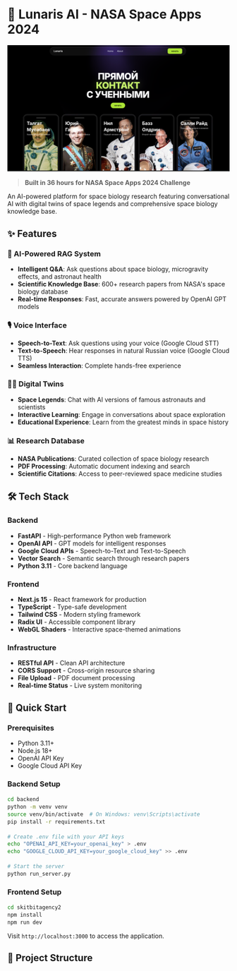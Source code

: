 # 🚀 Lunaris AI - NASA Space Apps 2024

![Lunaris AI Demo](./public/demo.png)

> **Built in 36 hours for NASA Space Apps 2024 Challenge**

An AI-powered platform for space biology research featuring conversational AI with digital twins of space legends and comprehensive space biology knowledge base.

## ✨ Features

### 🤖 AI-Powered RAG System
- **Intelligent Q&A**: Ask questions about space biology, microgravity effects, and astronaut health
- **Scientific Knowledge Base**: 600+ research papers from NASA's space biology database
- **Real-time Responses**: Fast, accurate answers powered by OpenAI GPT models

### 🎙️ Voice Interface
- **Speech-to-Text**: Ask questions using your voice (Google Cloud STT)
- **Text-to-Speech**: Hear responses in natural Russian voice (Google Cloud TTS)
- **Seamless Interaction**: Complete hands-free experience

### 👨‍🚀 Digital Twins
- **Space Legends**: Chat with AI versions of famous astronauts and scientists
- **Interactive Learning**: Engage in conversations about space exploration
- **Educational Experience**: Learn from the greatest minds in space history

### 📊 Research Database
- **NASA Publications**: Curated collection of space biology research
- **PDF Processing**: Automatic document indexing and search
- **Scientific Citations**: Access to peer-reviewed space medicine studies

## 🛠️ Tech Stack

### Backend
- **FastAPI** - High-performance Python web framework
- **OpenAI API** - GPT models for intelligent responses
- **Google Cloud APIs** - Speech-to-Text and Text-to-Speech
- **Vector Search** - Semantic search through research papers
- **Python 3.11** - Core backend language

### Frontend
- **Next.js 15** - React framework for production
- **TypeScript** - Type-safe development
- **Tailwind CSS** - Modern styling framework
- **Radix UI** - Accessible component library
- **WebGL Shaders** - Interactive space-themed animations

### Infrastructure
- **RESTful API** - Clean API architecture
- **CORS Support** - Cross-origin resource sharing
- **File Upload** - PDF document processing
- **Real-time Status** - Live system monitoring

## 🚀 Quick Start

### Prerequisites
- Python 3.11+
- Node.js 18+
- OpenAI API Key
- Google Cloud API Key

### Backend Setup
```bash
cd backend
python -m venv venv
source venv/bin/activate  # On Windows: venv\Scripts\activate
pip install -r requirements.txt

# Create .env file with your API keys
echo "OPENAI_API_KEY=your_openai_key" > .env
echo "GOOGLE_CLOUD_API_KEY=your_google_cloud_key" >> .env

# Start the server
python run_server.py
```

### Frontend Setup
```bash
cd skitbitagency2
npm install
npm run dev
```

Visit `http://localhost:3000` to access the application.

## 📁 Project Structure